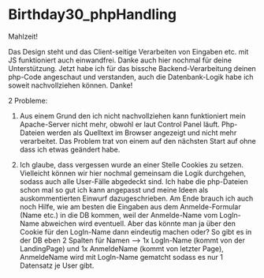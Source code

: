 # Birthday30_phpHandling

Mahlzeit!

Das Design steht und das Client-seitige Verarbeiten von Eingaben etc. mit JS funktioniert auch einwandfrei. Danke auch hier nochmal für deine Unterstützung.
Jetzt habe ich für das bissche Backend-Verarbeitung deinen php-Code angeschaut und verstanden, auch die Datenbank-Logik habe ich soweit nachvollziehen können. Danke!

2 Probleme:

1. Aus einem Grund den ich nicht nachvollziehen kann funktioniert mein Apache-Server nicht mehr, obwohl er laut Control Panel läuft. Php-Dateien werden als Quelltext im Browser angezeigt und nicht mehr verarbeitet. Das Problem trat von einem auf den nächsten Start auf ohne dass ich etwas geändert habe.

2. Ich glaube, dass vergessen wurde an einer Stelle Cookies zu setzen. Vielleicht können wir hier nochmal gemeinsam die Logik durchgehen, sodass auch alle User-Fälle abgedeckt sind. Ich habe die php-Dateien schon mal so gut ich kann angepasst und meine Ideen als auskommentierten Einwurf dazugeschrieben. Am Ende brauch ich auch noch Hilfe, wie am besten die Eingaben aus dem Anmelde-Formular (Name etc.) in die DB kommen, weil der Anmelde-Name vom LogIn-Name abweichen wird eventuell. Aber das könnte man ja über den Cookie für den LogIn-Name dann eindeutig machen oder? So gibt es in der DB eben 2 Spalten für Namen --> 1x LogIn-Name (kommt von der LandingPage) und 1x AnmeldeName (kommt von letzter Page), AnmeldeName wird mit LogIn-Name gematcht sodass es nur 1 Datensatz je User gibt.

